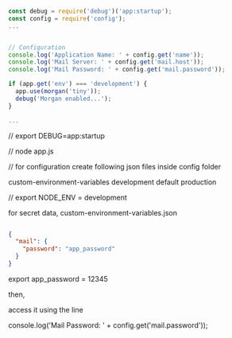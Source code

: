 ```js

const debug = require('debug')('app:startup');
const config = require('config');
...


// Configuration
console.log('Application Name: ' + config.get('name'));
console.log('Mail Server: ' + config.get('mail.host'));
console.log('Mail Password: ' + config.get('mail.password'));

if (app.get('env') === 'development') {
  app.use(morgan('tiny'));
  debug('Morgan enabled...');
}

...

```

// export DEBUG=app:startup

// node app.js

// for configuration create following json files inside config folder

custom-environment-variables
development
default
production

// export NODE_ENV = development

for secret data,
custom-environment-variables.json

```json

{
  "mail": {
    "password": "app_password"
  }
}

```

export app_password = 12345

then,

access it using the line

console.log('Mail Password: ' + config.get('mail.password'));

